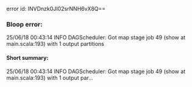 error id: INVDnzk0JI02srNNH6vX8Q==
### Bloop error:

25/06/18 00:43:14 INFO DAGScheduler: Got map stage job 49 (show at main.scala:193) with 1 output partitions
#### Short summary: 

25/06/18 00:43:14 INFO DAGScheduler: Got map stage job 49 (show at main.scala:193) with 1 output par...